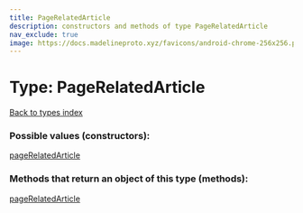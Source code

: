 ```yaml
---
title: PageRelatedArticle
description: constructors and methods of type PageRelatedArticle
nav_exclude: true
image: https://docs.madelineproto.xyz/favicons/android-chrome-256x256.png
---
```

# Type: PageRelatedArticle
[Back to types index](index.md)



### Possible values (constructors):

[pageRelatedArticle](../constructors/pageRelatedArticle.md)  



### Methods that return an object of this type (methods):



[pageRelatedArticle](../constructors/pageRelatedArticle.md)  

